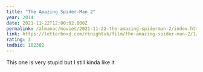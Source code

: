 ```yaml
---
title: "The Amazing Spider-Man 2"
year: 2014
date: 2021-11-22T12:00:02.000Z
permalink: /almanac/movies/2021-11-22-the-amazing-spiderman-2/index.html
link: https://letterboxd.com/rknightuk/film/the-amazing-spider-man-2/1/
rating: 3
tmdbid: 102382
---
```


This one is very stupid but I still kinda like it